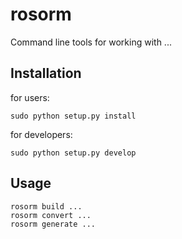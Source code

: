 # rosorm

Command line tools for working with ...

## Installation

for users:

	sudo python setup.py install

for developers:

	sudo python setup.py develop

## Usage

	rosorm build ...
	rosorm convert ...
	rosorm generate ...